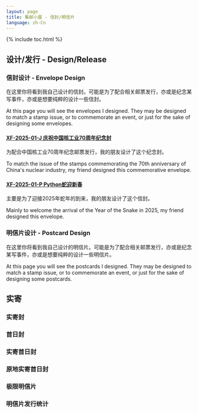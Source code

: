 ```yaml
---
layout: page
title: 集邮小屋 - 信封/明信片
language: zh-Cn
---
```

{% include toc.html %}

## 设计/发行 - Design/Release

### 信封设计 - Envelope Design

在这里你将看到我自己设计的信封。可能是为了配合相关邮票发行，亦或是纪念某写事件，亦或是想要纯粹的设计一些信封。

At this page you will see the envelopes I designed. They may be designed to match a stamp issue, or to commemorate an event, or just for the sake of designing some envelopes.

#### [XF-2025-01-J 庆祝中国核工业70周年纪念封](./envelope_design/XF-2025-01-J/)

为配合中国核工业70周年纪念邮票发行，我的朋友设计了这个纪念封。

To match the issue of the stamps commemorating the 70th anniversary of China's nuclear industry, my friend designed this commemorative envelope.

#### [XF-2025-01-P Python蛇迎新春](./envelope_design/XF-2025-01-P/)

主要是为了迎接2025年蛇年的到来，我的朋友设计了这个信封。

Mainly to welcome the arrival of the Year of the Snake in 2025, my friend designed this envelope.

### 明信片设计 - Postcard Design

在这里你将看到我自己设计的明信片。可能是为了配合相关邮票发行，亦或是纪念某写事件，亦或是想要纯粹的设计一些明信片。

At this page you will see the postcards I designed. They may be designed to match a stamp issue, or to commemorate an event, or just for the sake of designing some postcards.

## 实寄

### 实寄封

### 首日封

### 实寄首日封

### 原地实寄首日封

### 极限明信片

### 明信片发行统计
